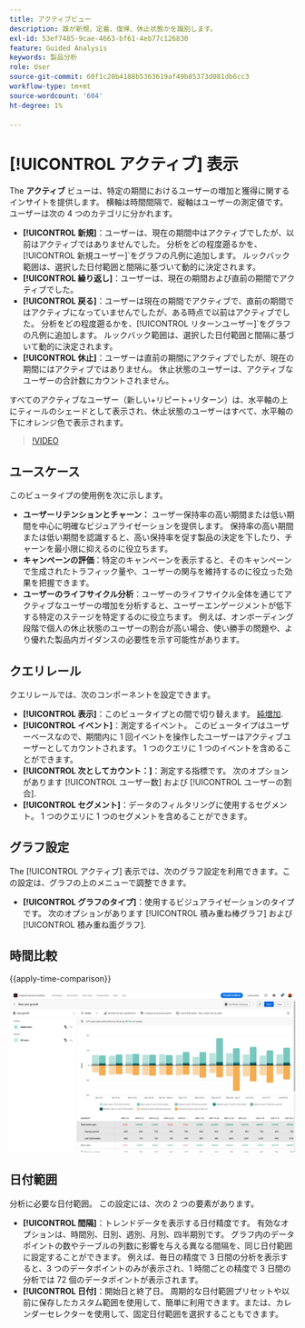```yaml
---
title: アクティブビュー
description: 誰が新規、定着、復帰、休止状態かを識別します。
exl-id: 53ef7485-9cae-4663-bf61-4eb77c126830
feature: Guided Analysis
keywords: 製品分析
role: User
source-git-commit: 60f1c20b4188b5363619af49b85373d081db6cc3
workflow-type: tm+mt
source-wordcount: '604'
ht-degree: 1%

---
```


# [!UICONTROL アクティブ] 表示

The **アクティブ** ビューは、特定の期間におけるユーザーの増加と獲得に関するインサイトを提供します。 横軸は時間間隔で、縦軸はユーザーの測定値です。 ユーザーは次の 4 つのカテゴリに分かれます。

* **[!UICONTROL 新規]**：ユーザーは、現在の期間中はアクティブでしたが、以前はアクティブではありませんでした。 分析をどの程度遡るかを、[!UICONTROL 新規ユーザー]`をグラフの凡例に追加します。 ルックバック範囲は、選択した日付範囲と間隔に基づいて動的に決定されます。
* **[!UICONTROL 繰り返し]**：ユーザーは、現在の期間および直前の期間でアクティブでした。
* **[!UICONTROL 戻る]**：ユーザーは現在の期間でアクティブで、直前の期間ではアクティブになっていませんでしたが、ある時点で以前はアクティブでした。 分析をどの程度遡るかを、[!UICONTROL リターンユーザー]`をグラフの凡例に追加します。 ルックバック範囲は、選択した日付範囲と間隔に基づいて動的に決定されます。
* **[!UICONTROL 休止]**：ユーザーは直前の期間にアクティブでしたが、現在の期間にはアクティブではありません。 休止状態のユーザーは、アクティブなユーザーの合計数にカウントされません。

すべてのアクティブなユーザー（新しい+リピート+リターン）は、水平軸の上にティールのシェードとして表示され、休止状態のユーザーはすべて、水平軸の下にオレンジ色で表示されます。

>[!VIDEO](https://video.tv.adobe.com/v/3421667/?learn=on)

## ユースケース

このビュータイプの使用例を次に示します。

* **ユーザーリテンションとチャーン：** ユーザー保持率の高い期間または低い期間を中心に明確なビジュアライゼーションを提供します。 保持率の高い期間または低い期間を認識すると、高い保持率を促す製品の決定を下したり、チャーンを最小限に抑えるのに役立ちます。
* **キャンペーンの評価**：特定のキャンペーンを表示すると、そのキャンペーンで生成されたトラフィック量や、ユーザーの関与を維持するのに役立った効果を把握できます。
* **ユーザーのライフサイクル分析**：ユーザーのライフサイクル全体を通じてアクティブなユーザーの増加を分析すると、ユーザーエンゲージメントが低下する特定のステージを特定するのに役立ちます。 例えば、オンボーディング段階で個人の休止状態のユーザーの割合が高い場合、使い勝手の問題や、より優れた製品内ガイダンスの必要性を示す可能性があります。

## クエリレール

クエリレールでは、次のコンポーネントを設定できます。

* **[!UICONTROL 表示]**：このビュータイプとの間で切り替えます。 [純増加](net-growth.md).
* **[!UICONTROL イベント]**：測定するイベント。 このビュータイプはユーザーベースなので、期間内に 1 回イベントを操作したユーザーはアクティブユーザーとしてカウントされます。 1 つのクエリに 1 つのイベントを含めることができます。
* **[!UICONTROL 次としてカウント：]**：測定する指標です。 次のオプションがあります [!UICONTROL ユーザー数] および [!UICONTROL ユーザーの割合].
* **[!UICONTROL セグメント]**：データのフィルタリングに使用するセグメント。 1 つのクエリに 1 つのセグメントを含めることができます。

## グラフ設定

The [!UICONTROL アクティブ] 表示では、次のグラフ設定を利用できます。この設定は、グラフの上のメニューで調整できます。

* **[!UICONTROL グラフのタイプ]**：使用するビジュアライゼーションのタイプです。 次のオプションがあります [!UICONTROL 積み重ね棒グラフ] および [!UICONTROL 積み重ね面グラフ].

## 時間比較

{{apply-time-comparison}}

![アクティブ時間の比較](../assets/active-compare.png)

## 日付範囲

分析に必要な日付範囲。 この設定には、次の 2 つの要素があります。

* **[!UICONTROL 間隔]**：トレンドデータを表示する日付精度です。 有効なオプションは、時間別、日別、週別、月別、四半期別です。 グラフ内のデータポイントの数やテーブルの列数に影響を与える異なる間隔を、同じ日付範囲に設定することができます。 例えば、毎日の精度で 3 日間の分析を表示すると、3 つのデータポイントのみが表示され、1 時間ごとの精度で 3 日間の分析では 72 個のデータポイントが表示されます。
* **[!UICONTROL 日付]**：開始日と終了日。 周期的な日付範囲プリセットや以前に保存したカスタム範囲を使用して、簡単に利用できます。または、カレンダーセレクターを使用して、固定日付範囲を選択することもできます。
